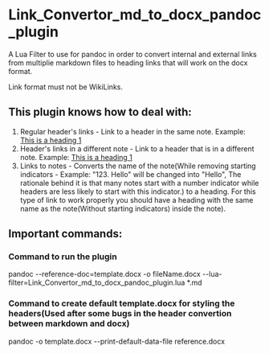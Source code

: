# Link_Convertor_md_to_docx_pandoc_plugin
A Lua Filter to use for pandoc in order to convert internal and external links from multiplie markdown files to heading links that will work on the docx format.

Link format must not be WikiLinks.

## This plugin knows how to deal with:
1. Regular header's links - Link to a header in the same note. Example: [This is a heading 1](#This%20is%20a%20heading%201)
2. Header's links in a different note - Link to a header that is in a different note. Example: [This is a heading 1](differentFile.md#This%20is%20a%20heading%201)
3. Links to notes - Converts the name of the note(While removing starting indicators - Example: "123. Hello" will be changed into "Hello", The rationale behind it is that many notes start with a number indicator while headers are less likely to start with this indicator.) to a heading. For this type of link to work properly you should have a heading with the same name as the note(Without starting indicators) inside the note).

## Important commands:
### Command to run the plugin
pandoc --reference-doc=template.docx -o fileName.docx --lua-filter=Link_Convertor_md_to_docx_pandoc_plugin.lua *.md

### Command to create default template.docx for styling the headers(Used after some bugs in the header convertion between markdown and docx)
pandoc -o template.docx --print-default-data-file reference.docx
